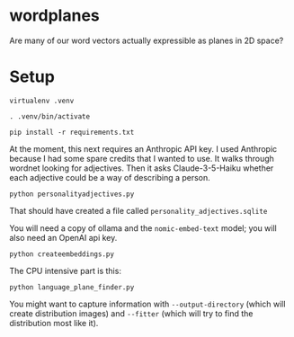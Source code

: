 # wordplanes

Are many of our word vectors actually expressible as planes in 2D space?

# Setup

`virtualenv .venv`

`. .venv/bin/activate`

`pip install -r requirements.txt`

At the moment, this next requires an Anthropic API key. I used Anthropic because I had some spare credits
that I wanted to use. It walks through wordnet looking for adjectives. Then it asks Claude-3-5-Haiku whether
each adjective could be a way of describing a person.

`python personalityadjectives.py`

That should have created a file called `personality_adjectives.sqlite`

You will need a copy of ollama and the `nomic-embed-text` model; you will also need an OpenAI api key.

`python createembeddings.py`

The CPU intensive part is this:

`python language_plane_finder.py`

You might want to capture information with `--output-directory` (which will create distribution images) and `--fitter`
(which will try to find the distribution most like it).
